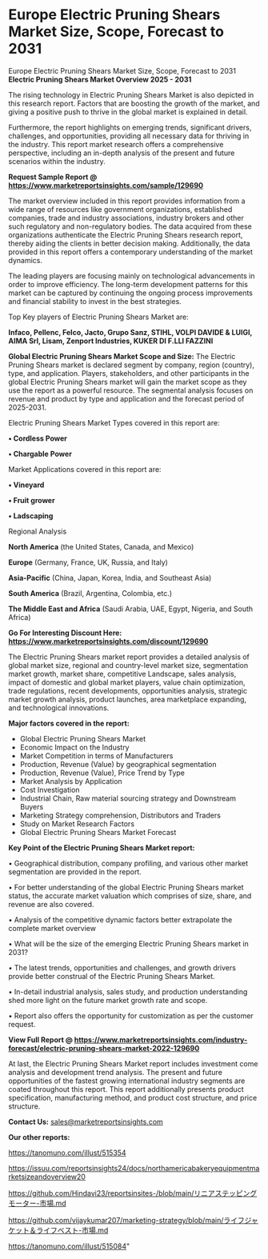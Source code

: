 # Europe Electric Pruning Shears Market Size, Scope, Forecast to 2031
Europe Electric Pruning Shears Market Size, Scope, Forecast to 2031
<Strong> Electric Pruning Shears Market Overview 2025 - 2031</strong>

The rising technology in Electric Pruning Shears Market is also depicted in this research report. Factors that are boosting the growth of the market, and giving a positive push to thrive in the global market is explained in detail.

Furthermore, the report highlights on emerging trends, significant drivers, challenges, and opportunities, providing all necessary data for thriving in the industry. This report market research offers a comprehensive perspective, including an in-depth analysis of the present and future scenarios within the industry.

<strong>Request Sample Report @ <a href=https://www.marketreportsinsights.com/sample/129690>https://www.marketreportsinsights.com/sample/129690</a></strong>

The market overview included in this report provides information from a wide range of resources like government organizations, established companies, trade and industry associations, industry brokers and other such regulatory and non-regulatory bodies. The data acquired from these organizations authenticate the Electric Pruning Shears research report, thereby aiding the clients in better decision making. Additionally, the data provided in this report offers a contemporary understanding of the market dynamics.

The leading players are focusing mainly on technological advancements in order to improve efficiency. The long-term development patterns for this market can be captured by continuing the ongoing process improvements and financial stability to invest in the best strategies.

Top Key players of Electric Pruning Shears Market are:

<strong>Infaco, Pellenc, Felco, Jacto, Grupo Sanz, STIHL, VOLPI DAVIDE & LUIGI, AIMA Srl, Lisam, Zenport Industries, KUKER DI F.LLI FAZZINI</strong>

<strong><b>Global Electric Pruning Shears Market Scope and Size:</b></strong>
The Electric Pruning Shears market is declared segment by company, region (country), type, and application. Players, stakeholders, and other participants in the global Electric Pruning Shears market will gain the market scope as they use the report as a powerful resource. The segmental analysis focuses on revenue and product by type and application and the forecast period of 2025-2031.

Electric Pruning Shears Market Types covered in this report are:

<strong>• Cordless Power

• Chargable Power</strong>

Market Applications covered in this report are:

<strong>• Vineyard

• Fruit grower

• Ladscaping</strong> 

Regional Analysis

<strong>North America</strong> (the United States, Canada, and Mexico)

<strong>Europe</strong> (Germany, France, UK, Russia, and Italy)

<strong>Asia-Pacific</strong> (China, Japan, Korea, India, and Southeast Asia)

<strong>South America</strong> (Brazil, Argentina, Colombia, etc.)

<strong>The Middle East and Africa</strong> (Saudi Arabia, UAE, Egypt, Nigeria, and South Africa)

<strong>Go For Interesting Discount Here: <a href=https://www.marketreportsinsights.com/discount/129690>https://www.marketreportsinsights.com/discount/129690</a></strong>

The Electric Pruning Shears market report provides a detailed analysis of global market size, regional and country-level market size, segmentation market growth, market share, competitive Landscape, sales analysis, impact of domestic and global market players, value chain optimization, trade regulations, recent developments, opportunities analysis, strategic market growth analysis, product launches, area marketplace expanding, and technological innovations.

<strong><b>Major factors covered in the report:</b></strong>
<ul>
  <li>Global Electric Pruning Shears Market </li>
  <li>Economic Impact on the Industry</li>
  <li>Market Competition in terms of Manufacturers</li>
  <li>Production, Revenue (Value) by geographical segmentation</li>
  <li>Production, Revenue (Value), Price Trend by Type</li>
  <li>Market Analysis by Application</li>
  <li>Cost Investigation</li>
  <li>Industrial Chain, Raw material sourcing strategy and Downstream Buyers</li>
  <li>Marketing Strategy comprehension, Distributors and Traders</li>
  <li>Study on Market Research Factors</li>
  <li>Global Electric Pruning Shears Market Forecast</li>
</ul>

<strong><b>Key Point of the Electric Pruning Shears Market report:</b></strong>

• Geographical distribution, company profiling, and various other market segmentation are provided in the report.

• For better understanding of the global Electric Pruning Shears market status, the accurate market valuation which comprises of size, share, and revenue are also covered.

• Analysis of the competitive dynamic factors better extrapolate the complete market overview

• What will be the size of the emerging Electric Pruning Shears market in 2031?

• The latest trends, opportunities and challenges, and growth drivers provide better construal of the Electric Pruning Shears Market.

• In-detail industrial analysis, sales study, and production understanding shed more light on the future market growth rate and scope.

• Report also offers the opportunity for customization as per the customer request.

<strong><b>View Full Report @ <a href=https://www.marketreportsinsights.com/industry-forecast/electric-pruning-shears-market-2022-129690>https://www.marketreportsinsights.com/industry-forecast/electric-pruning-shears-market-2022-129690</a></b></strong>


At last, the Electric Pruning Shears Market report includes investment come analysis and development trend analysis. The present and future opportunities of the fastest growing international industry segments are coated throughout this report. This report additionally presents product specification, manufacturing method, and product cost structure, and price structure.

<strong>Contact Us:</strong>
sales@marketreportsinsights.com

<strong>Our other reports:</strong>

<a href=https://tanomuno.com/illust/515354>https://tanomuno.com/illust/515354</a>

<a href=https://issuu.com/reportsinsights24/docs/northamericabakeryequipmentmarketsizeandoverview20>https://issuu.com/reportsinsights24/docs/northamericabakeryequipmentmarketsizeandoverview20</a>

<a href=https://github.com/Hindavi23/reportsinsites-/blob/main/リニアステッピングモーター-市場.md>https://github.com/Hindavi23/reportsinsites-/blob/main/リニアステッピングモーター-市場.md</a>

<a href=https://github.com/vijaykumar207/marketing-strategy/blob/main/ライフジャケット＆ライフベスト-市場.md>https://github.com/vijaykumar207/marketing-strategy/blob/main/ライフジャケット＆ライフベスト-市場.md</a>

<a href=https://tanomuno.com/illust/515084>https://tanomuno.com/illust/515084</a>"
